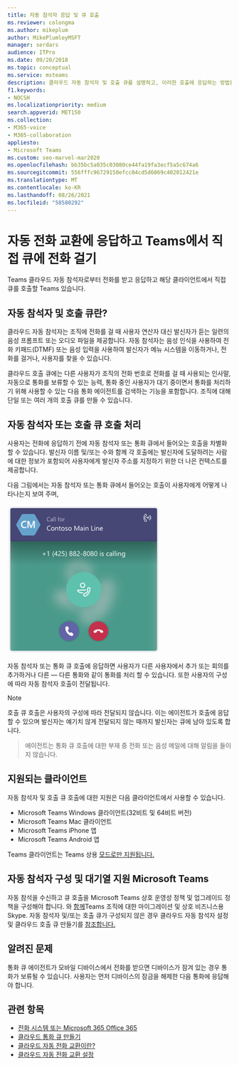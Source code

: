 ```yaml
---
title: 자동 참석자 응답 및 큐 호출
ms.reviewer: colongma
ms.author: mikeplum
author: MikePlumleyMSFT
manager: serdars
audience: ITPro
ms.date: 09/20/2018
ms.topic: conceptual
ms.service: msteams
description: 클라우드 자동 참석자 및 호출 큐를 설명하고, 이러한 호출에 응답하는 방법을 Teams.
f1.keywords:
- NOCSH
ms.localizationpriority: medium
search.appverid: MET150
ms.collection:
- M365-voice
- M365-collaboration
appliesto:
- Microsoft Teams
ms.custom: seo-marvel-mar2020
ms.openlocfilehash: bb35bc5a035c03080ce44fa19fa3ecf5a5c674a6
ms.sourcegitcommit: 556fffc96729150efcc04cd5d6069c402012421e
ms.translationtype: MT
ms.contentlocale: ko-KR
ms.lasthandoff: 08/26/2021
ms.locfileid: "58580292"
---
```

# <a name="answer-auto-attendant-and-call-queue-calls-directly-from-teams"></a>자동 전화 교환에 응답하고 Teams에서 직접 큐에 전화 걸기

Teams 클라우드 자동 참석자로부터 전화를 받고 응답하고 해당 클라이언트에서 직접 큐를 호출할 Teams 있습니다.

## <a name="what-are-auto-attendants-and-call-queues"></a>자동 참석자 및 호출 큐란?

클라우드 자동 참석자는 조직에 전화를 걸 때 사용자 연산자 대신 발신자가 듣는 일련의 음성 프롬프트 또는 오디오 파일을 제공합니다. 자동 참석자는 음성 인식을 사용하여 전화 키패드(DTMF) 또는 음성 입력을 사용하여 발신자가 메뉴 시스템을 이동하거나, 전화를 걸거나, 사용자를 찾을 수 있습니다.

클라우드 호출 큐에는 다른 사용자가 조직의 전화 번호로 전화를 걸 때 사용되는 인사말, 자동으로 통화를 보류할 수 있는 능력, 통화 중인 사용자가 대기 중이면서 통화를 처리하기 위해 사용할 수 있는 다음 통화 에이전트를 검색하는 기능을 포함합니다. 조직에 대해 단일 또는 여러 개의 호출 큐를 만들 수 있습니다.

## <a name="handling-an-auto-attendant-or-call-queue-call"></a>자동 참석자 또는 호출 큐 호출 처리

사용자는 전화에 응답하기 전에 자동 참석자 또는 통화 큐에서 들어오는 호출을 차별화할 수 있습니다. 발신자 이름 및/또는 수와 함께 각 호출에는 발신자에 도달하려는 사람에 대한 정보가 포함되어 사용자에게 발신자 주소를 지정하기 위한 더 나은 컨텍스트를 제공합니다.

다음 그림에서는 자동 참석자 또는 통화 큐에서 들어오는 호출이 사용자에게 어떻게 나타나는지 보여 주며,

![들어오는 통화 알림 스크린샷](media/answer-auto-attendant-and-call-queue-calls-image1.png)

자동 참석자 또는 통화 큐 호출에 응답하면 사용자가 다른 사용자에서 추가 또는 회의를 추가하거나 다른 &#x2014; 다른 통화와 같이 통화를 처리 할 수 있습니다. 또한 사용자의 구성에 따라 자동 참석자 호출이 전달됩니다.

> [!NOTE] 
> 호출 큐 호출은 사용자의 구성에 따라 전달되지 않습니다. 이는 에이전트가 호출에 응답할 수 있으며 발신자는 예기치 않게 전달되지 않는 때까지 발신자는 큐에 남아 있도록 합니다.

> 에이전트는 통화 큐 호출에 대한 부재 중 전화 또는 음성 메일에 대해 알림을 들이지 않습니다.

## <a name="supported-clients"></a>지원되는 클라이언트

자동 참석자 및 호출 큐 호출에 대한 지원은 다음 클라이언트에서 사용할 수 있습니다.

-    Microsoft Teams Windows 클라이언트(32비트 및 64비트 버전)
-    Microsoft Teams Mac 클라이언트
-    Microsoft Teams iPhone 앱
-    Microsoft Teams Android 앱

Teams 클라이언트는 Teams 상용 [모드로만 지원됩니다.](/microsoftteams/setting-your-coexistence-and-upgrade-settings)

## <a name="configure-auto-attendant-and-call-queue-support-for-microsoft-teams"></a>자동 참석자 구성 및 대기열 지원 Microsoft Teams

자동 참석을 수신하고 큐 호출을 Microsoft Teams 상호 운영성 정책 및 업그레이드 정책을 구성해야 합니다. 와 [함께](migration-interop-guidance-for-teams-with-skype.md)Teams 조직에 대한 마이그레이션 및 상호 비즈니스용 Skype. 자동 참석자 및/또는 호출 큐가 구성되지 않은 경우 클라우드 [](create-a-phone-system-auto-attendant.md) 자동 참석자 설정 및 클라우드 호출 큐 만들기를 [참조합니다.](create-a-phone-system-call-queue.md)

## <a name="known-issues"></a>알려진 문제

통화 큐 에이전트가 모바일 디바이스에서 전화를 받으면 디바이스가 잠겨 있는 경우 통화가 보류될 수 있습니다. 사용자는 먼저 디바이스의 잠금을 해제한 다음 통화에 응답해야 합니다.


## <a name="related-topics"></a>관련 항목

-    [전화 시스템 또는 Microsoft 365 Office 365](what-is-phone-system-in-office-365.md)
-    [클라우드 통화 큐 만들기](create-a-phone-system-call-queue.md)
-    [클라우드 자동 전화 교환이란?](what-are-phone-system-auto-attendants.md)
-    [클라우드 자동 전화 교환 설정](create-a-phone-system-auto-attendant.md)

